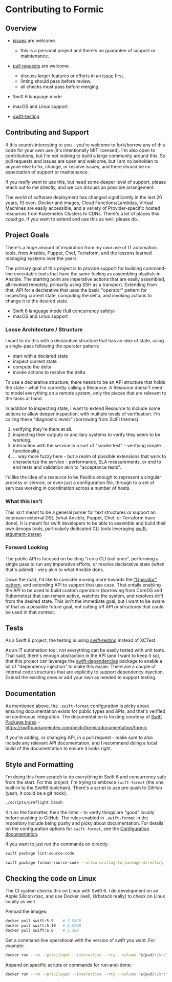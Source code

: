 # Contributing to Formic

## Overview

- [issues](https://github.com/heckj/formic/issues) are welcome.
  - this is a personal project and there's no guarantee of support or maintenance.

- [pull requests](https://github.com/heckj/formic/pulls) are welcome.
  - discuss larger features or efforts in an [issue](https://github.com/heckj/formic/issues) first.
  - linting should pass before review.
  - all checks must pass before merging.
  
- Swift 6 language mode
- macOS and Linux support
- [swift-testing](https://developer.apple.com/documentation/testing/)

## Contributing and Support

If this sounds interesting to you - you're welcome to fork/borrow any of this code for your own use (it's intentionally MIT licensed).
I'm also open to contributions, but I'm not looking to build a large community around this.
So pull requests and issues are open and welcome, but I am no beholden to anyone else to fix, change, or resolve issues, and there should be no expectation of support or maintenance.

If you _really_ want to use this, but need some deeper level of support, please reach out to me directly, and we can discuss an possible arrangement.

The world of software deployment has changed significantly in the last 20 years, 10 even.
Docker and images, Cloud Functions/Lambdas, Virtual Machines are easily accessible, and a variety of Provider-specific hosted resources from Kubernetes Clusters to CDNs.
There's a lot of places this _could_ go.
If you want to extend and use this as well, please do.

## Project Goals

There's a huge amount of inspiration from my own use of IT automation tools, from Ansible, Puppet, Chef, Terraform, and the lessons learned managing systems over the years.

The primary goal of this project is to provide support for building command-line executable tools that have the same feeling as assembling playlists in Ansible.
The starting point are imperative actions that are easily assembled, all invoked remotely, primarily using SSH as a transport.
Extending from that, API for a declarative that uses the basic "operator" pattern for inspecting current state, computing the delta, and invoking actions to change it to the desired state.

- Swift 6 language mode (full concurrency safety)
- macOS and Linux support

### Loose Architecture / Structure

I want to do this with a declarative structure that has an idea of state, using a single-pass following the operator pattern:

- start with a declared state
- inspect current state
- compute the delta
- invoke actions to resolve the delta

To use a declarative structure, there needs to be an API structure that holds the state - what I'm currently calling a Resource.
A Resource doesn't need to model everything on a remote system, only the pieces that are relevant to the tasks at hand.

In addition to inspecting state, I want to extend Resource to include some actions to allow deeper inspection, with multiple levels of verification.
I'm calling these "diagnostic levels" (borrowing from SciFi themes).

1. verifying they're there at all.
2. inspecting their outputs or ancillary systems to verify they seem to be working.
3. interaction with the service in a sort of "smoke test" - verifying simple functionality.
4. ... way more fuzzy here - but a realm of possible extensions that work to characterize the service - performance, SLA measurements, or end to end tests and validation akin to "acceptance tests".

I'd like the idea of a resource to be flexible enough to represent a singular process or service, or even just a configuration file, through to a set of services working in coordination across a number of hosts. 

### What this isn't

This isn't meant to be a general parser for text structures or support an extension external DSL (what Ansible, Puppet, Chef, or Terraform have done). It is meant for swift developers to be able to assemble and build their own devops tools, particularly dedicated CLI tools leveraging [swift-argument-parser](https://swiftpackageindex.com/apple/swift-argument-parser/documentation/argumentparser).

### Forward Looking

The public API is focused on building "run a CLI tool once", performing a single pass to run any imperative efforts, or resolve declarative state (when that's added) - very akin to what Ansible does.

Down the road, I'd like to consider moving more towards the ["Operator" pattern](https://kubernetes.io/docs/concepts/extend-kubernetes/operator/), and extending API to support that use case. 
That entails enabling the API to be used to build custom operators (borrowing from CoreOS and Kubernetes) that can remain active, watches the system, and resolves drift from the desired state.
This isn't the immediate goal, but I want to be aware of that as a possible future goal, not cutting off API or structures that could be used in that context.

## Tests

As a Swift 6 project, the testing is using [swift-testing](https://developer.apple.com/documentation/testing/) instead of XCTest.

As an IT automation tool, not everything can be easily tested with unit tests.
That said, there's enough abstraction in the API (and I want to keep it so), that this project can leverage the [swift-dependencies](https://github.com/pointfreeco/swift-dependencies)  package to enable a bit of "dependency injection" to make this easier.
There are a couple of internal code structures that are explicitly to support dependency injection. 
Extend the existing ones or add your own as needed to support testing.

## Documentation

As mentioned above, the `.swift-format` configuration is picky about ensuring documentation exists for public types and APIs, and that's verified on continuous integration.
The documentation is hosting courtesy of [Swift Package Index](https://swiftpackageindex.com) - https://swiftpackageindex.com/heckj/formic/documentation/formic

If you're adding, or changing API, in a pull request - make sure to also include any relevant API documentation, and I recommend doing a local build of the documentation to ensure it looks right.


## Style and Formatting

I'm doing this from scratch to do everything in Swift 6 and concurrency safe from the start.
For this project, I'm trying to embrace `swift-format` (the one built-in to the Swift6 toolchain).
There's a script to use pre-push to GitHub (yeah, it could be a git hook):

```bash
./scripts/preflight.bassh
```

It runs the formatter, then the linter - to verify things are "good" locally before pushing to GitHub.
The rules enabled in `.swift-format` in the repository include being pushy and picky about documentation.
For details on the configuration options for `swift-format`, see the  [Configuration documentation](https://github.com/swiftlang/swift-format/blob/main/Documentation/Configuration.md).

If you want to just run the commands on directly:

```bash
swift package lint-source-code
```

```bash
swift package format-source-code --allow-writing-to-package-directory
```

## Checking the code on Linux

The CI system checks this on Linux with Swift 6.
I do development on an Apple Silicon mac, and use Docker (well, Orbstack really) to check on Linux locally as well.

Preload the images:

```bash
docker pull swift:5.9    # 2.55GB
docker pull swift:5.10   # 2.57GB
docker pull swift:6.0    # 3.2GB
```

Get a command-line operational with the version of swift you want. For example:

```bash
docker run --rm --privileged --interactive --tty --volume "$(pwd):/src" --workdir "/src" swift:6.0
```

Append on specific scripts or commands for run-and-done:

```bash
docker run --rm --privileged --interactive --tty --volume "$(pwd):/src" --workdir "/src" swift:6.0 scripts/precheck.bash
```
